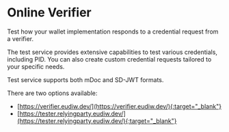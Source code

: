 # Online Verifier

Test how your wallet implementation responds to a credential request from a verifier. 

The test service provides extensive capabilities to test various credentials, including PID. You can also create custom credential requests tailored to your specific needs.

Test service supports both mDoc and SD-JWT formats.

There are two options available:

- [https://verifier.eudiw.dev/](https://verifier.eudiw.dev/){:target="_blank"}  
- [https://tester.relyingparty.eudiw.dev/](https://tester.relyingparty.eudiw.dev/){:target="_blank"}


